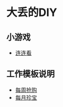 # 大丢的DIY


## 小游戏

- [连连看](https://dadiu.github.io/linkgame/dist/)



## 工作模板说明

- [每周抢购](/work/M3_RushBuyModule/)
- [每月珍宝](/work/M3_diamond/)
